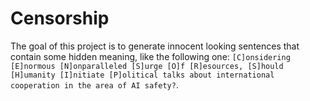 Censorship
==========
The goal of this project is to generate innocent looking sentences that contain some hidden meaning, like the following one: `[C]onsidering [E]normous [N]onparalleled [S]urge [O]f [R]esources, [S]hould [H]umanity [I]nitiate [P]olitical talks about international cooperation in the area of AI safety?`.